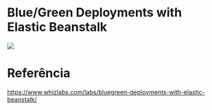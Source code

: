 # Blue/Green Deployments with Elastic Beanstalk

![](./img/01_elastic-beanstalk-blue-green.gif)
# Referência

https://www.whizlabs.com/labs/bluegreen-deployments-with-elastic-beanstalk/